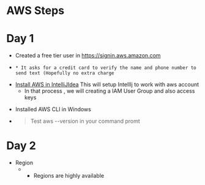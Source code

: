 # AWS Steps 

# Day 1 

  - Created a free tier user in https://signin.aws.amazon.com
  -     * It asks for a credit card to verify the name and phone number to send text (Hopefully no extra charge      
  * [Install AWS in IntelliJIdea](https://docs.aws.amazon.com/toolkit-for-jetbrains/latest/userguide/setup-toolkit.html) This will setup IntellIj to work with aws account
      * In that process , we will creating a IAM User Group and also access keys
  - Installed AWS CLI in Windows
  - > Test aws --version in your command promt
  
# Day 2
  - Region
	-	* Regions are highly available
	
	
